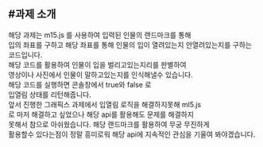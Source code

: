 #과제 소개
---------
해당 과제는 m15.js 를 사용하여 입력된 인물의 랜드마크를 통해    
입의 좌표를 구하고 해당 좌표를 통해 인물의 입이 열려있는지
안열려있는지를 구하는 코드입니다.   
해당 코드를 활용하여 인물이 입을 벌리고있는지리를 판별하여   
영상이나 사진에서 인물이 말하고있는지를 인식해낼수 있습니다.   
해당 코드를 실행하면  콘솔창에서 true와 false 로  
입열림 상태를 리턴해줍니다.   
앞서 진행한 그래픽스 과제에서 입열림 로직을 해결하지못해 ml5.js   
로 마저 해결하고 싶었으나 해당 api를 활용해도 문제를 해결하지    
못해서 참으로 아쉬웠습니다. 해당 랜드마크를 활용하여 무궁 무진하게   
활용할수 있다는점이 정말 흥미로워 해당 api에 지속적인 관심을
기울여 봐야겠습니다.

